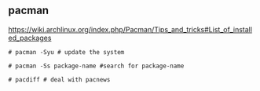 
## pacman

https://wiki.archlinux.org/index.php/Pacman/Tips_and_tricks#List_of_installed_packages

``` 
# pacman -Syu # update the system
```

```
# pacman -Ss package-name #search for package-name
```

```
# pacdiff # deal with pacnews
```

